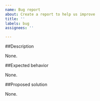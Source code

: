 ```yaml
---
name: Bug report
about: Create a report to help us improve
title: ''
labels: bug
assignees: ''

---
```


##Description

None.

##Expected behavior

None.

##Proposed solution

None.
